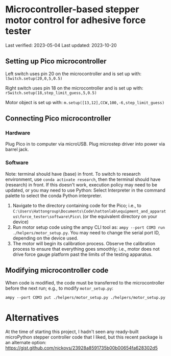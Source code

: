# Microcontroller-based stepper motor control for adhesive force tester
Last verified: 2023-05-04
Last updated: 2023-10-20

## Setting up Pico microcontroller
Left switch uses pin 20 on the microcontroller and is set up with: `lSwitch.setup(20,0,5,0.5)`

Right switch uses pin 18 on the microcontroller and is set up with: `rSwitch.setup(18,step_limit_guess,5,0.5)`

Motor object is set up with: `m.setup([13,12],CCW,100,-6,step_limit_guess)`

## Connecting Pico microcontroller

### Hardware

Plug Pico in to computer via microUSB. Plug microstep driver into power via barrel jack.

### Software
Note: terminal should have (base) in front. To switch to research environment, use `conda activate research`, then the terminal should have (research) in front. If this doesn't work, execution policy may need to be updated, or you may need to use Python: Select Interpreter in the command palette to select the conda Python interpreter.

1. Navigate to the directory containing code for the Pico; i.e., to `C:\Users\Hattongroup\Documents\Code\hattonlab\equipment_and_apparatus\force_tester\software\Pico\` (or the equivalent directory on your device)
2. Run motor setup code using the ampy CLI tool as: `ampy --port COM3 run ./helpers/motor_setup.py`. You may need to change the serial port ID, depending on the device used.
3. The motor will begin its calibration process. Observe the calibration process to ensure that everything goes smoothly; i.e., motor does not drive force gauge platform past the limits of the testing apparatus.

## Modifying microcontroller code
When code is modified, the code must be transferred to the microcontroller before the next run; e.g., to modify `motor_setup.py`:

```ampy --port COM3 put ./helpers/motor_setup.py ./helpers/motor_setup.py```

# Alternatives
At the time of starting this project, I hadn't seen any ready-built microPython stepper controller code that I liked, but this recent package is an alternate option: https://gist.github.com/nickovs/23928a8591735b00b00654fa628302d5 